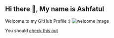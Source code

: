 ## Hi there 👋, My name is **Ashfatul**

Welcome to my GitHub Profile :)
![welcome image](https://www.google.com/url?sa=i&url=https%3A%2F%2Fgifer.com%2Fen%2FHoUw&psig=AOvVaw38nakrTnWSTpKLWFI4_hsg&ust=1611601331046000&source=images&cd=vfe&ved=0CAIQjRxqFwoTCNiCyPygte4CFQAAAAAdAAAAABAV)

You should [check this out][check link]


[check link]:http://google.com
